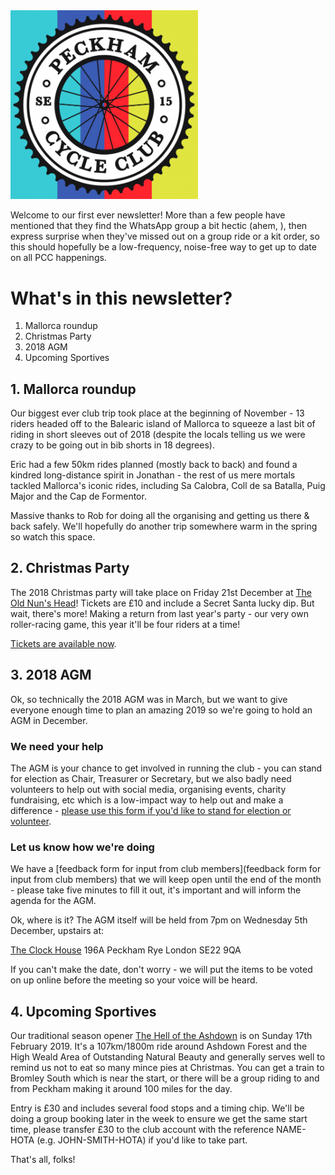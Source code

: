 <img src="../assets/logo.png" alt="Peckham Cycle Club" width="300" />

Welcome to our first ever newsletter!  More than a few people have mentioned that they find the WhatsApp group a bit hectic (ahem, <mute>), then express surprise when they've missed out on a group ride or a kit order, so this should hopefully be a low-frequency, noise-free way to get up to date on all PCC happenings.

# What's in this newsletter?

1. Mallorca roundup
1. Christmas Party
1. 2018 AGM
1. Upcoming Sportives

## 1. Mallorca roundup
Our biggest ever club trip took place at the beginning of November - 13 riders headed off to the Balearic island of Mallorca to squeeze a last bit of riding in short sleeves out of 2018 (despite the locals telling us we were crazy to be going out in bib shorts in 18 degrees).

Eric had a few 50km rides planned (mostly back to back) and found a kindred long-distance spirit in Jonathan - the rest of us mere mortals tackled Mallorca's iconic rides, including Sa Calobra, Coll de sa Batalla, Puig Major and the Cap de Formentor.

Massive thanks to Rob for doing all the organising and getting us there & back safely.  We'll hopefully do another trip somewhere warm in the spring so watch this space.

## 2. Christmas Party
The 2018 Christmas party will take place on Friday 21st December at [The Old Nun's Head](https://www.theoldnunshead.co.uk/)!  Tickets are £10 and include a Secret Santa lucky dip.  But wait, there's more!  Making a return from last year's party - our very own roller-racing game, this year it'll be four riders at a time!

[Tickets are available now](https://ti.to/pcc/christmas-party-2018).

## 3. 2018 AGM
Ok, so technically the 2018 AGM was in March, but we want to give everyone enough time to plan an amazing 2019 so we're going to hold an AGM in December.

### We need your help

The AGM is your chance to get involved in running the club - you can stand for election as Chair, Treasurer or Secretary, but we also badly need volunteers to help out with social media, organising events, charity fundraising, etc which is a low-impact way to help out and make a difference - [please use this form if you'd like to stand for election or volunteer](https://docs.google.com/forms/d/e/1FAIpQLSf1wylHqjxzcTwjsQessAtLovLkKDAcOvAN5c6K_Sk4zu4DuA/viewform).

### Let us know how we're doing

We have a [feedback form for input from club members](feedback form for input from club members) that we will keep open until the end of the month - please take five minutes to fill it out, it's important and will inform the agenda for the AGM.

Ok, where is it?
The AGM itself will be held from 7pm on Wednesday 5th December, upstairs at:

[The Clock House](http://clockhousepub.com/)
196A Peckham Rye
London
SE22 9QA

If you can't make the date, don't worry - we will put the items to be voted on up online before the meeting so your voice will be heard.

## 4. Upcoming Sportives
Our traditional season opener [The Hell of the Ashdown](http://www.hellgb.co.uk/) is on Sunday 17th February 2019. It's a 107km/1800m ride around Ashdown Forest and the High Weald Area of Outstanding Natural Beauty and generally serves well to remind us not to eat so many mince pies at Christmas. You can get a train to Bromley South which is near the start, or there will be a group riding to and from Peckham making it around 100 miles for the day.

Entry is £30 and includes several food stops and a timing chip.  We'll be doing a group booking later in the week to ensure we get the same start time, please transfer £30 to the club account with the reference NAME-HOTA (e.g. JOHN-SMITH-HOTA) if you'd like to take part.

That's all, folks!
